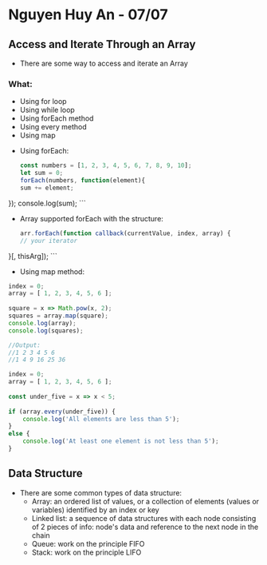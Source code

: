 # Nguyen Huy An - 07/07

## Access and Iterate Through an Array

- There are some way to access and iterate an Array
### What: 
- Using for loop
- Using while loop
- Using forEach method
- Using every method
- Using map

+ Using forEach:
    ```javascript
   const numbers = [1, 2, 3, 4, 5, 6, 7, 8, 9, 10];
   let sum = 0;
    forEach(numbers, function(element){
    sum += element;
});
   console.log(sum);
    ```
+ Array supported forEach with the structure: 

    ```javascript
  arr.forEach(function callback(currentValue, index, array) {
    // your iterator
}[, thisArg]);
    ```

+ Using map method:

```javascript
index = 0;
array = [ 1, 2, 3, 4, 5, 6 ];
  
square = x => Math.pow(x, 2);
squares = array.map(square);
console.log(array);
console.log(squares);

//Output:
//1 2 3 4 5 6 
//1 4 9 16 25 36

```
```javascript
index = 0;
array = [ 1, 2, 3, 4, 5, 6 ];
  
const under_five = x => x < 5;
  
if (array.every(under_five)) {
    console.log('All elements are less than 5');
}
else {
    console.log('At least one element is not less than 5');
}
```
## Data Structure
- There are some common types of data structure:
    + Array: an ordered list of values, or a collection of elements (values or variables) identified by an index or key
    + Linked list: a sequence of data structures with each node consisting of 2 pieces of info: node's data and reference to the next node in the chain
    + Queue: work on the principle FIFO
    + Stack: work on the principle LIFO
    

